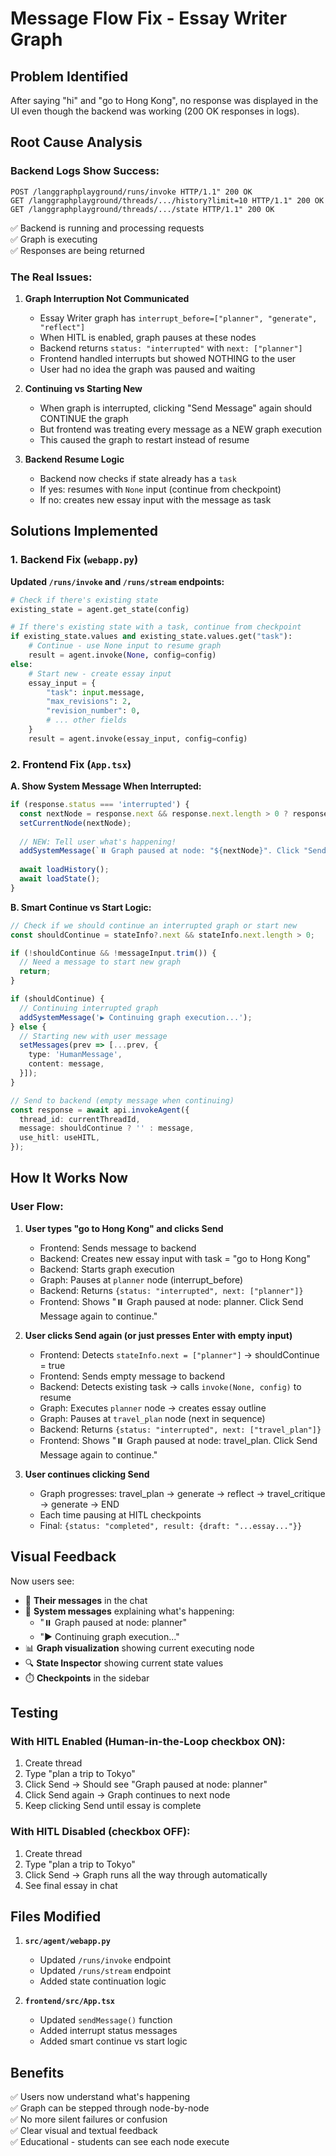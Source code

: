 # Message Flow Fix - Essay Writer Graph

## Problem Identified

After saying "hi" and "go to Hong Kong", no response was displayed in the UI even though the backend was working (200 OK responses in logs).

## Root Cause Analysis

### Backend Logs Show Success:
```
POST /langgraphplayground/runs/invoke HTTP/1.1" 200 OK
GET /langgraphplayground/threads/.../history?limit=10 HTTP/1.1" 200 OK  
GET /langgraphplayground/threads/.../state HTTP/1.1" 200 OK
```

✅ Backend is running and processing requests  
✅ Graph is executing  
✅ Responses are being returned  

### The Real Issues:

1. **Graph Interruption Not Communicated**
   - Essay Writer graph has `interrupt_before=["planner", "generate", "reflect"]`
   - When HITL is enabled, graph pauses at these nodes
   - Backend returns `status: "interrupted"` with `next: ["planner"]`
   - Frontend handled interrupts but showed NOTHING to the user
   - User had no idea the graph was paused and waiting

2. **Continuing vs Starting New**
   - When graph is interrupted, clicking "Send Message" again should CONTINUE the graph
   - But frontend was treating every message as a NEW graph execution
   - This caused the graph to restart instead of resume

3. **Backend Resume Logic**
   - Backend now checks if state already has a `task`
   - If yes: resumes with `None` input (continue from checkpoint)
   - If no: creates new essay input with the message as task

## Solutions Implemented

### 1. Backend Fix (`webapp.py`)

**Updated `/runs/invoke` and `/runs/stream` endpoints:**

```python
# Check if there's existing state
existing_state = agent.get_state(config)

# If there's existing state with a task, continue from checkpoint
if existing_state.values and existing_state.values.get("task"):
    # Continue - use None input to resume graph
    result = agent.invoke(None, config=config)
else:
    # Start new - create essay input
    essay_input = {
        "task": input.message,
        "max_revisions": 2,
        "revision_number": 0,
        # ... other fields
    }
    result = agent.invoke(essay_input, config=config)
```

### 2. Frontend Fix (`App.tsx`)

**A. Show System Message When Interrupted:**

```typescript
if (response.status === 'interrupted') {
  const nextNode = response.next && response.next.length > 0 ? response.next[0] : 'unknown';
  setCurrentNode(nextNode);
  
  // NEW: Tell user what's happening!
  addSystemMessage(`⏸️ Graph paused at node: "${nextNode}". Click "Send Message" again to continue.`);
  
  await loadHistory();
  await loadState();
}
```

**B. Smart Continue vs Start Logic:**

```typescript
// Check if we should continue an interrupted graph or start new
const shouldContinue = stateInfo?.next && stateInfo.next.length > 0;

if (!shouldContinue && !messageInput.trim()) {
  // Need a message to start new graph
  return;
}

if (shouldContinue) {
  // Continuing interrupted graph
  addSystemMessage('▶️ Continuing graph execution...');
} else {
  // Starting new with user message
  setMessages(prev => [...prev, {
    type: 'HumanMessage',
    content: message,
  }]);
}

// Send to backend (empty message when continuing)
const response = await api.invokeAgent({
  thread_id: currentThreadId,
  message: shouldContinue ? '' : message,
  use_hitl: useHITL,
});
```

## How It Works Now

### User Flow:

1. **User types "go to Hong Kong" and clicks Send**
   - Frontend: Sends message to backend
   - Backend: Creates new essay input with task = "go to Hong Kong"
   - Backend: Starts graph execution
   - Graph: Pauses at `planner` node (interrupt_before)
   - Backend: Returns `{status: "interrupted", next: ["planner"]}`
   - Frontend: Shows "⏸️ Graph paused at node: planner. Click Send Message again to continue."

2. **User clicks Send again (or just presses Enter with empty input)**
   - Frontend: Detects `stateInfo.next = ["planner"]` → shouldContinue = true
   - Frontend: Sends empty message to backend
   - Backend: Detects existing task → calls `invoke(None, config)` to resume
   - Graph: Executes `planner` node → creates essay outline
   - Graph: Pauses at `travel_plan` node (next in sequence)
   - Backend: Returns `{status: "interrupted", next: ["travel_plan"]}`
   - Frontend: Shows "⏸️ Graph paused at node: travel_plan. Click Send Message again to continue."

3. **User continues clicking Send**
   - Graph progresses: travel_plan → generate → reflect → travel_critique → generate → END
   - Each time pausing at HITL checkpoints
   - Final: `{status: "completed", result: {draft: "...essay..."}}`

## Visual Feedback

Now users see:
- 💬 **Their messages** in the chat
- 🔄 **System messages** explaining what's happening:
  - "⏸️ Graph paused at node: planner"
  - "▶️ Continuing graph execution..."
- 📊 **Graph visualization** showing current executing node
- 🔍 **State Inspector** showing current state values
- ⏱️ **Checkpoints** in the sidebar

## Testing

### With HITL Enabled (Human-in-the-Loop checkbox ON):
1. Create thread
2. Type "plan a trip to Tokyo"
3. Click Send → Should see "Graph paused at node: planner"
4. Click Send again → Graph continues to next node
5. Keep clicking Send until essay is complete

### With HITL Disabled (checkbox OFF):
1. Create thread
2. Type "plan a trip to Tokyo"
3. Click Send → Graph runs all the way through automatically
4. See final essay in chat

## Files Modified

1. **`src/agent/webapp.py`**
   - Updated `/runs/invoke` endpoint
   - Updated `/runs/stream` endpoint
   - Added state continuation logic

2. **`frontend/src/App.tsx`**
   - Updated `sendMessage()` function
   - Added interrupt status messages
   - Added smart continue vs start logic

## Benefits

✅ Users now understand what's happening  
✅ Graph can be stepped through node-by-node  
✅ No more silent failures or confusion  
✅ Clear visual and textual feedback  
✅ Educational - students can see each node execute  
